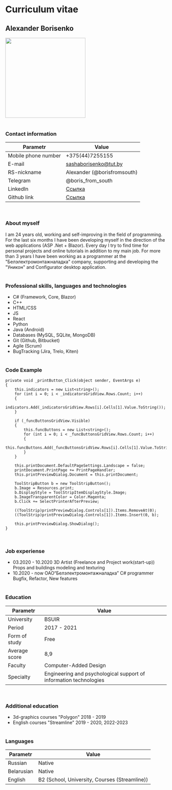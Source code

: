 # Curriculum vitae

## Alexander Borisenko
<img src="https://media.licdn.com/dms/image/D5603AQEe4oLRK66gXA/profile-displayphoto-shrink_800_800/0/1697088579169?e=1724889600&v=beta&t=HSnt5WclZjCbHV-iCwmupuFQp8mc-4dmZfplAlJV_Ig" width="250" height="250">
<br><br>

### Contact information

| Parametr | Value |
| --- | --- |
| Mobile phone number |  +375(44)7255155<br/> |
| E-mail          |      <sashaborisenko@tut.by><br/> |
| RS-nickname     |      Alexander (@borisfromsouth)<br/> |
| Telegram        |      @boris_from_south<br/> |
| LinkedIn        |      [Ссылка](https://www.linkedin.com/in/alexander-borisenko-203991191)<br/> |
| Github link      |     [Ссылка](https://github.com/borisfromsouth)<br/> |

<br/>

### About myself

I am 24 years old, working and self-improving in the field of programming.
For the last six months I have been developing myself in the direction of the web applications (ASP .Net + Blazor). Every day I try to find time for personal projects and online tutorials in addition to my main job. For more than 3 years I have been working as a programmer at the "Белэлектромонтажналадка" company, supporting and developing the "Уникон" and Configurator desktop application.
<br/><br/>

### Professional skills, languages and technologies

- C# (Framework, Core, Blazor)
- C++
- HTML/CSS
- JS
- React
- Python
- Java (Android)
- Databases (MySQL, SQLite, MongoDB)
- Git (Github, Bitbucket)
- Agile (Scrum)
- BugTracking (Jira, Trelo, Kiten)
<br/><br/>

### Code Example

```
private void _printButton_Click(object sender, EventArgs e)
{
    this.indicators = new List<string>();
    for (int i = 0; i < _indicatorsGridView.Rows.Count; i++)
    {
        indicators.Add(_indicatorsGridView.Rows[i].Cells[1].Value.ToString());
    }
    
    if (_funcButtonsGridView.Visible)
    {
        this.funcButtons = new List<string>();
        for (int i = 0; i < _funcButtonsGridView.Rows.Count; i++)
        {
            this.funcButtons.Add(_funcButtonsGridView.Rows[i].Cells[1].Value.ToString());
        }
    }

    this.printDocument.DefaultPageSettings.Landscape = false;
    printDocument.PrintPage += PrintPageHandler;
    this.printPreviewDialog.Document = this.printDocument;

    ToolStripButton b = new ToolStripButton();
    b.Image = Resources.print;
    b.DisplayStyle = ToolStripItemDisplayStyle.Image;
    b.ImageTransparentColor = Color.Magenta;
    b.Click += SelectPrinterAfterPreview;

    ((ToolStrip)printPreviewDialog.Controls[1]).Items.RemoveAt(0);
    ((ToolStrip)printPreviewDialog.Controls[1]).Items.Insert(0, b);

    this.printPreviewDialog.ShowDialog();
}
```
<br/>

### Job experiense

- 03.2020 - 10.2020   3D Artist (Freelance and Project work(start-up))    Props and buildings modeling and texturing
- 10.2020 - now       ОАО“Белэлектромонтажналадка” C# programmer       Bugfix, Refactor, New features
<br/><br/>

### Education

| Parametr | Value |
| ------------- | ------------- |
| University    |   BSUIR<br/>
| Period        |   2017 - 2021<br/>
| Form of study |   Free<br/>
| Average score |   8,9<br/>
| Faculty       |   Computer-Added Design<br/> 
| Specialty      |  Engineering and psychological support of information technologies

<br/>

### Additional education

- 3d-graphics courses   "Polygon" 2018 - 2019
- English courses       "Streamline" 2019 - 2020, 2022-2023
<br/><br/>

### Languages

|  Parametr | Value |
| ------------- | ------------- |
| Russian   |    Native
| Belarusian |   Native
| English   |  B2 (School, University, Courses (Streamline))

<br/>

